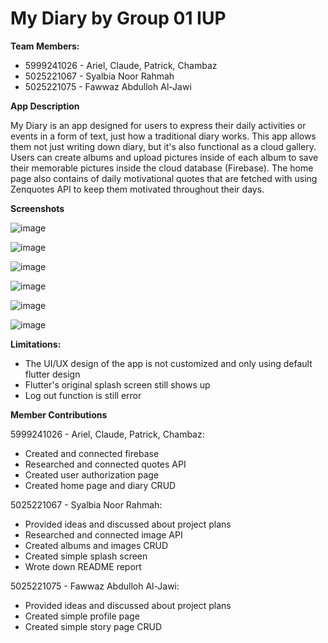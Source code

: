 # My Diary by Group 01 IUP

**Team Members:**
- 5999241026 - Ariel, Claude, Patrick, Chambaz
- 5025221067 - Syalbia Noor Rahmah
- 5025221075 - Fawwaz Abdulloh Al-Jawi

**App Description**

My Diary is an app designed for users to express their daily activities or events in a form of text, just how a traditional diary works. This app allows them not just writing
down diary, but it's also functional as a cloud gallery. Users can create albums and upload pictures inside of each album to save their memorable pictures inside the cloud
database (Firebase). The home page also contains of daily motivational quotes that are fetched with using Zenquotes API to keep them motivated throughout their days.

**Screenshots**

![image](https://github.com/user-attachments/assets/32c01adc-3951-4ce3-8052-51f538bddf2a)

![image](https://github.com/user-attachments/assets/208c1a75-b379-437e-9ce4-6ae7cda4499b)

![image](https://github.com/user-attachments/assets/716aa00a-0c6e-4e89-b0ec-383b658da9bf)

![image](https://github.com/user-attachments/assets/02fda2f9-20d5-4d1c-b6df-5eb4b0d26da3)

![image](https://github.com/user-attachments/assets/be4bdd35-806e-4db3-80a1-366436f5c3e4)

![image](https://github.com/user-attachments/assets/eb504e9b-05c3-4381-a771-f0cca05771c2)

**Limitations:**
- The UI/UX design of the app is not customized and only using default flutter design
- Flutter's original splash screen still shows up
- Log out function is still error

**Member Contributions**

5999241026 - Ariel, Claude, Patrick, Chambaz:
- Created and connected firebase
- Researched and connected quotes API
- Created user authorization page
- Created home page and diary CRUD

5025221067 - Syalbia Noor Rahmah:
- Provided ideas and discussed about project plans
- Researched and connected image API
- Created albums and images CRUD
- Created simple splash screen
- Wrote down README report

5025221075 - Fawwaz Abdulloh Al-Jawi:
- Provided ideas and discussed about project plans
- Created simple profile page
- Created simple story page CRUD
